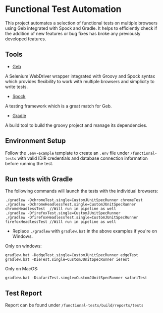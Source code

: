 # Functional Test Automation

This project automates a selection of functional tests on multiple browsers using Geb integrated with Spock and Gradle. It helps to efficiently check if the addition of new features or bug fixes has broke any previously developed features.

## Tools
 
* [Geb](http://www.gebish.org/manual/current/)

A Selenium WebDriver wrapper integrated with Groovy and Spock syntax which provides flexibility to work with multiple browsers and simplicity to write tests.

* [Spock](http://spockframework.org/)

A testing framework which is a great match for Geb.

* [Gradle](https://gradle.org/)

A build tool to build the groovy project and manage its dependencies.


## Environment Setup

Follow the `.env-example` template to create an `.env` file under `/functional-tests` with valid IDIR credentials and database connection information before running the test.

## Run tests with Gradle
    
The following commands will launch the tests with the individual browsers:

    ./gradlew -DchromeTest.single=CustomJUnitSpecRunner chromeTest
    ./gradlew -DchromeHeadlessTest.single=CustomJUnitSpecRunner chromeHeadlessTest  //Will run in pipeline as well
    ./gradlew -DfirefoxTest.single=CustomJUnitSpecRunner
    ./gradlew -DfirefoxHeadlessTest.single=CustomJUnitSpecRunner firefoxHeadlessTest //Will run in pipeline as well
    
- Replace `./gradlew` with `gradlew.bat` in the above examples if you're on Windows.

Only on windows:

    gradlew.bat -DedgeTest.single=CustomJUnitSpecRunner edgeTest 
    gradlew.bat -DieTest.single=CustomJUnitSpecRunner ieTest 
    
Only on MacOS:

    gradlew.bat -DsafariTest.single=CustomJUnitSpecRunner safariTest 
    
    

## Test Report

Report can be found under `/functional-tests/build/reports/tests`


